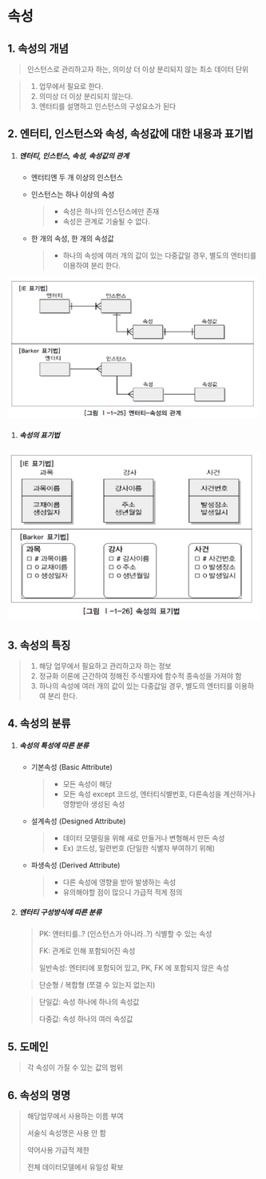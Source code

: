 # 속성

## 1. 속성의 개념

> 인스턴스로 관리하고자 하는, 의미상 더 이상 분리되지 않는 최소 데이터 단위

> 1. 업무에서 필요로 한다.
> 2. 의미상 더 이상 분리되지 않는다.
> 3. 엔터티를 설명하고 인스턴스의 구성요소가 된다

## 2. 엔터티, 인스턴스와 속성, 속성값에 대한 내용과 표기법

1. ##### 엔터티, 인스턴스, 속성, 속성값의 관계

   - 엔터티엔 두 개 이상의 인스턴스

   - 인스턴스는 하나 이상의 속성

     > - 속성은 하나의 인스턴스에만 존재
     > - 속성은 관계로 기술될 수 없다.

   - 한 개의 속성, 한 개의 속성값

     > - 하나의 속성에 여러 개의 값이 있는 다중값일 경우, 별도의 엔터티를 이용하여 분리 한다.

![](../../../../images/notation.png)

1. ##### 속성의 표기법

![](../../../../images/attnota.png)

## 3. 속성의 특징

> 1. 해당 업무에서 필요하고 관리하고자 하는 정보
> 2. 정규화 이론에 근간하여 정해진 주식별자에 함수적 종속성을 가져야 함
> 3. 하나의 속성에 여러 개의 값이 있는 다중값일 경우, 별도의 엔터티를 이용하여 분리 한다.

## 4. 속성의 분류

1. ##### 속성의 특성에 따른 분류

   - 기본속성 (Basic Attribute)

     > - 모든 속성이 해당
     > - 모든 속성 except 코드성, 엔터티식별번호, 다른속성을 계산하거나 영향받아 생성된 속성 

   - 설계속성 (Designed Attribute)

     > - 데이터 모델링을 위해 새로 만들거나 변형해서 만든 속성
     > - Ex) 코드성, 일련번호 (단일한 식별자 부여하기 위해)

   - 파생속성 (Derived Attribute)

     > - 다른 속성에 영향을 받아 발생하는 속성
     > - 유의해야할 점이 많으니 가급적 적게 정의

2. ##### 엔터티 구성방식에 따른 분류

   > PK: 엔터티를..? (인스턴스가 아니라..?) 식별할 수 있는 속성
   >
   > FK: 관계로 인해 포함되어진 속성
   >
   > 일반속성: 엔터티에 포함되어 있고, PK, FK 에 포함되지 않은 속성

   > 단순형 / 복합형 (쪼갤 수 있는지 없는지)

   > 단일값: 속성 하나에 하나의 속성값
   >
   > 다중값: 속성 하나의 여러 속성값 

## 5. 도메인

> 각 속성이 가질 수 있는 값의 범위

## 6. 속성의 명명

> 해당업무에서 사용하는 이름 부여
>
> 서술식 속성명은 사용 안 함
>
> 약어사용 가급적 제한
>
> 전체 데이터모델에서 유일성 확보

